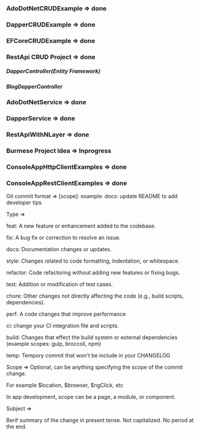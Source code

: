 ### AdoDotNetCRUDExample	=> done

### DapperCRUDExample		=> done

### EFCoreCRUDExample		=> done

### RestApi CRUD Project	=> done
##### DapperController(Entity Framework)
##### BlogDapperController

### AdoDotNetService		=> done
### DapperService			=> done

### RestApiWithNLayer		=> done
### Burmese Project Idea	=> Inprogress

### ConsoleAppHttpClientExamples	=> done
### ConsoleAppRestClientExamples	=> done

Git commit format => <type>[scope]: <subject>
example: docs: update README to add developer tips

Type =>

feat: A new feature or enhancement added to the codebase.

fix: A bug fix or correction to resolve an issue.

docs: Documentation changes or updates.

style: Changes related to code formatting, indentation, or whitespace.

refactor: Code refactoring without adding new features or fixing bugs.

test: Addition or modification of test cases.

chore: Other changes not directly affecting the code (e.g., build scripts, dependencies).

perf: A code changes that improve performance

ci: change your CI integration file and scripts.

build: Changes that effect the build system or external dependencies (example scopes: gulp, broccoli, npm)

temp: Tempory commit that won't be include in your CHANGELOG


Scope =>
Optional, can be anything specifying the scope of the commit change.

For example $location, $browser, $ngClick, etc

In app development, scope can be a page, a module, or component.


Subject => 

Berif summary of the change in present tense. Not capitalized. No period at the end.


